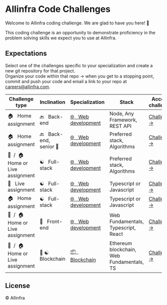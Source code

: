 # Allinfra Code Challenges

Welcome to Allinfra coding challenge. We are glad to have you here! 🎉

This coding challenge is an opportunity to demonstrate proficiency in the problem solving skills we expect you to use at Allinfra.

## Expectations

Select one of the challenges specific to your specialization and create a new git repository for that project. \
Organize your code within that repo -> when you get to a stopping point, commit and push your code and email a link to your repo at careers@allinfra.com.

| Challenge type | Inclination | Specialization | Stack | Access challenge
|--|--|--|--|--
| 🏠  &nbsp; Home assignment| 🔙  &nbsp; Back-end| [🌐 &nbsp; Web development](/web-development/) | Node, Any Framework, REST API | [Challenge →](/web-development/back-end-challenges/mid-back-end-challenge/mid-back-end-challenge.md)
| 🏠  &nbsp; Home assignment| 🔙  &nbsp; Back-end, senior 🎩 | [🌐 &nbsp; Web development](/web-development/) | Preferred stack, Algorithms | [Challenge →](/web-development/back-end-challenges/senior-back-end-challenge/senior-back-end-challenge.md)
| 🎤 &nbsp;/&nbsp; 🏠 &nbsp;  Home or Live assignment| ☯️ &nbsp; Full-stack| [🌐 &nbsp; Web development](/web-development/) | Preferred stack, Algorithms | [Challenge →](/web-development/full-stack-challenges/mid-full-stack-challenge/mid-full-stack-challenge.md)
| 🎤 &nbsp; Live assignment| ☯️ &nbsp; Full-stack| [🌐 &nbsp; Web development](/web-development/) | Typescript or Javascript | [Challenge →](/web-development/full-stack-challenges/mid-full-stack-challenge/mid-full-stack-challenge.live.md)
| 🏠 &nbsp; Home assignment| ☯️ &nbsp; Full-stack| [🌐 &nbsp; Web development](/web-development/) | Typescript or Javascript | [Challenge →](/web-development/full-stack-challenges/mid-full-stack-challenge/mid-full-stack-challenge-extra.md)
| 🎤 &nbsp;/&nbsp; 🏠 &nbsp;  Home or Live assignment| 💅 &nbsp; Front-end| [🌐 &nbsp; Web development](/web-development/) | Web Fundamentals, Typescript, React | [Challenge →](/web-development/front-end-challenges/mid-front-end-challenge.md)
| 🎤 &nbsp;/&nbsp; 🏠 &nbsp;  Home or Live assignment| 👾 ☯️&nbsp; Blockchain | [📦 &nbsp; Blockchain](/blockchain-development/) | Ethereum blockchain, Web Fundamentals, TS | [Challenge →](/blockchain-development/blockchain-challenge.md)



## License

&copy; Allinfra